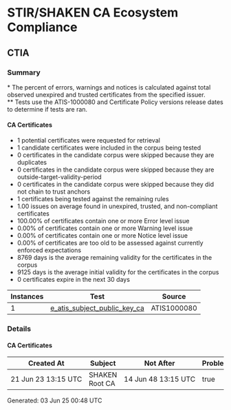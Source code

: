 # STIR/SHAKEN CA Ecosystem Compliance

## CTIA

### Summary

\* The percent of errors, warnings and notices is calculated against total observed unexpired and trusted certificates from the specified issuer.\
\*\* Tests use the ATIS-1000080 and Certificate Policy versions release dates to determine if tests are ran.

#### CA Certificates

- 1 potential certificates were requested for retrieval
- 1 candidate certificates were included in the corpus being tested
- 0 certificates in the candidate corpus were skipped because they are duplicates
- 0 certificates in the candidate corpus were skipped because they are outside-target-validity-period
- 0 certificates in the candidate corpus were skipped because they did not chain to trust anchors
- 1 certificates being tested against the remaining rules
- 1.00 issues on average found in unexpired, trusted, and non-compliant certificates
- 100.00% of certificates contain one or more Error level issue
- 0.00% of certificates contain one or more Warning level issue
- 0.00% of certificates contain one or more Notice level issue
- 0.00% of certificates are too old to be assessed against currently enforced expectations
- 8769 days is the average remaining validity for the certificates in the corpus
- 9125 days is the average initial validity for the certificates in the corpus
- 0 certificates expire in the next 30 days

| Instances | Test | Source |
|-----------|------|--------|
| 1 | [e_atis_subject_public_key_ca](ISSUES/e_atis_subject_public_key_ca/README.md) | ATIS1000080 |

### Details

#### CA Certificates

| Created At | Subject | Not After | Problems | Link |
|------------|---------|-----------|----------|------|
| 21&#160;Jun&#160;23&#160;13:15&#160;UTC | SHAKEN Root CA | 14&#160;Jun&#160;48&#160;13:15&#160;UTC | true | [view](CERTS/ee1cf83becad4777dcf250170efecc7fc7498d85097e9a570dfac542151ebf53/README.md) |


Generated: 03 Jun 25 00:48 UTC
